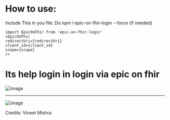 # How to use:

Include This in you file:
Do npm i epic-on-fhir-login --force (if needed)
```
import EpicOnFhir from 'epic-on-fhir-login'
<EpicOnFhir
redirectUri={redirectUri}
client_id={client_id}
scope={scope}
/> 
```

# Its help login in login via epic on fhir

![image](https://user-images.githubusercontent.com/68097369/142470790-5680862b-fabd-44cd-9735-efe0b245b119.png)

---

![image](https://user-images.githubusercontent.com/68097369/142470927-d108d92f-3042-4c31-83bf-8f3570089c32.png)



Credits: Vineet Mishra



